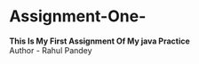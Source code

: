 # Assignment-One-
<B>This Is My First Assignment Of My java Practice</B>
<br>
Author - Rahul Pandey

